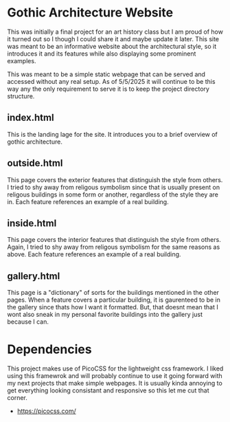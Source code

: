 # Gothic Architecture Website

This was initially a final project for an art history class but I am proud of how it turned out so I though I could share it and maybe update it later. This site was meant to be an informative website about the architectural style, so it introduces it and its features while also displaying some prominent examples.

This was meant to be a simple static webpage that can be served and accessed without any real setup. As of 5/5/2025 it will continue to be this way any the only requirement to serve it is to keep the project directory structure.

## index.html
This is the landing lage for the site. It introduces you to a brief overview of gothic architecture.

## outside.html
This page covers the exterior features that distinguish the style from others. I tried to shy away from religous symbolism since that is usually present on religous buildings in some form or another, regardless of the style they are in. Each feature references an example of a real building.

## inside.html
This page covers the interior features that distinguish the style from others. Again, I tried to shy away from religous symbolism for the same reasons as above. Each feature references an example of a real building.

## gallery.html
This page is a "dictionary" of sorts for the buildings mentioned in the other pages. When a feature covers a particular building, it is gaurenteed to be in the gallery since thats how I want it formatted. But, that doesnt mean that I wont also sneak in my personal favorite buildings into the gallery just because I can.

# Dependencies
This project makes use of PicoCSS for the lightweight css framework. I liked using this framewrok and will probably continue to use it going forward with my next projects that make simple webpages. It is usually kinda annoying to get everything looking consistant and responsive so this let me cut that corner.
- https://picocss.com/